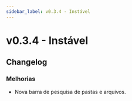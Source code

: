 ```yaml
---
sidebar_label: v0.3.4 - Instável
---
```


# v0.3.4 - Instável

## Changelog

### Melhorias

- Nova barra de pesquisa de pastas e arquivos.